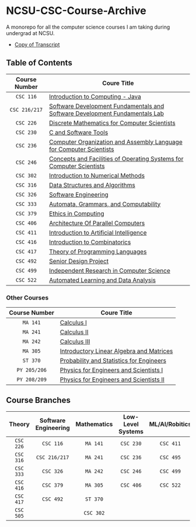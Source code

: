 # NCSU-CSC-Course-Archive
 A monorepo for all the computer science courses I am taking during undergrad at NCSU.
 - [Copy of Transcript]()
## Table of Contents
| Course Number   | Coure Title |
| :-------------: | -----------------------------------------------------------------------------------|
| `CSC 116` | [Introduction to Computing - Java](https://github.com/nick-Sutton/NCSU-CSC-Course-Archive/blob/main/Courses/CSC-116/CSC-116.md) |
| `CSC 216/217` | [Software Development Fundamentals and Software Development Fundamentals Lab](https://github.com/nick-Sutton/NCSU-CSC-Course-Archive/blob/main/Courses/CSC-216-and-217/CSC-216-and-217.md) |
| `CSC 226` | [Discrete Mathematics for Computer Scientists](https://github.com/nick-Sutton/NCSU-CSC-Course-Archive/blob/main/Courses/CSC-226/CSC-226.md) |
| `CSC 230` | [C and Software Tools](https://github.com/nick-Sutton/NCSU-CSC-Course-Archive/blob/main/Courses/CSC-230/CSC-230.md) |
| `CSC 236` | [Computer Organization and Assembly Language for Computer Scientists](https://github.com/nick-Sutton/NCSU-CSC-Course-Archive/blob/main/Courses/CSC-236/CSC-236.md) |
| `CSC 246` | [Concepts and Facilities of Operating Systems for Computer Scientists](https://github.com/nick-Sutton/NCSU-CSC-Course-Archive/blob/main/Courses/CSC-246/CSC-246.md) |
| `CSC 302` | [Introduction to Numerical Methods](https://github.com/nick-Sutton/NCSU-CSC-Course-Archive/blob/main/Courses/CSC-302/CSC-302.md) |
| `CSC 316` | [Data Structures and Algorithms](https://github.com/nick-Sutton/NCSU-CSC-Course-Archive/blob/main/Courses/CSC-316/CSC-316.md) |
| `CSC 326` | [Software Engineering](https://github.com/nick-Sutton/NCSU-CSC-Course-Archive/blob/main/Courses/CSC-326/CSC-326.md) |
| `CSC 333` | [Automata, Grammars, and Computability](https://github.com/nick-Sutton/NCSU-CSC-Course-Archive/blob/main/Courses/CSC-333/CSC-333.md) |
| `CSC 379` | [Ethics in Computing](https://github.com/nick-Sutton/NCSU-CSC-Course-Archive/blob/main/Courses/CSC-379/CSC-379.md) |
| `CSC 406` | [Architecture Of Parallel Computers ](https://github.com/nick-Sutton/NCSU-CSC-Course-Archive/blob/main/Courses/CSC-406/CSC-406.md) |
| `CSC 411` | [Introduction to Artificial Intelligence](https://github.com/nick-Sutton/NCSU-CSC-Course-Archive/blob/main/Courses/CSC-411/CSC-411.md) |
| `CSC 416` | [Introduction to Combinatorics](https://github.com/nick-Sutton/NCSU-CSC-Course-Archive/blob/main/Courses/CSC-416/CSC-416.md) |
| `CSC 417` | [Theory of Programming Languages](https://github.com/nick-Sutton/NCSU-CSC-Course-Archive/blob/main/Courses/CSC-417/CSC-417.md) |
| `CSC 492` | [Senior Design Project](https://github.com/nick-Sutton/NCSU-CSC-Course-Archive/blob/main/Courses/CSC-492/CSC-492.md) |
| `CSC 499` | [Independent Research in Computer Science](https://github.com/nick-Sutton/NCSU-CSC-Course-Archive/blob/main/Courses/CSC-499/CSC-499.md) |
| `CSC 522` | [Automated Learning and Data Analysis](https://github.com/nick-Sutton/NCSU-CSC-Course-Archive/blob/main/Courses/CSC-522/CSC-522.md) |

### Other Courses
| Course Number   | Coure Title |
| :-------------: | -----------------------------------------------------------------------------------| 
| `MA 141` | [Calculus I](https://github.com/nick-Sutton/NCSU-CSC-Course-Archive/blob/main/Courses/Other-Courses/MA-141.md)  |
| `MA 241` | [Calculus II](https://github.com/nick-Sutton/NCSU-CSC-Course-Archive/blob/main/Courses/Other-Courses/MA-241.md) |
| `MA 242` | [Calculus III](https://github.com/nick-Sutton/NCSU-CSC-Course-Archive/blob/main/Courses/Other-Courses/MA-242.md) |
| `MA 305` | [Introductory Linear Algebra and Matrices](https://github.com/nick-Sutton/NCSU-CSC-Course-Archive/blob/main/Courses/Other-Courses/MA-305.md)|
| `ST 370` | [Probability and Statistics for Engineers](https://github.com/nick-Sutton/NCSU-CSC-Course-Archive/blob/main/Courses/Other-Courses/ST-370.md)|
| `PY 205/206` | [Physics for Engineers and Scientists I](https://github.com/nick-Sutton/NCSU-CSC-Course-Archive/blob/main/Courses/Other-Courses/PY-205.md)|
| `PY 208/209` | [Physics for Engineers and Scientists II](https://github.com/nick-Sutton/NCSU-CSC-Course-Archive/blob/main/Courses/Other-Courses/PY-208.md)|


## Course Branches

| Theory | Software Engineering | Mathematics | Low-Level Systems | ML/AI/Robitics |
| :----: | :------------------: | :---------: | :---------------: | :------------: |
| `CSC 226` | `CSC 116` | `MA 141` | `CSC 230` | `CSC 411` |
| `CSC 316` | `CSC 216/217` | `MA 241` | `CSC 236` | `CSC 495` |
| `CSC 333` | `CSC 326` | `MA 242` | `CSC 246` | `CSC 499` |
| `CSC 416` |  `CSC 379` | `MA 305` | `CSC 406` | `CSC 522`
| `CSC 417` |  `CSC 492` | `ST 370` | |
| `CSC 505` | | `CSC 302` |
